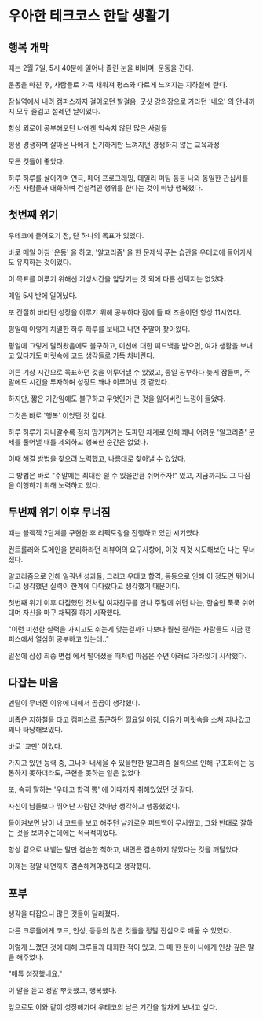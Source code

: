 # 우아한 테크코스 한달 생활기

## 행복 개막
때는 2월 7일, 5시 40분에 일어나 졸린 눈을 비비며, 운동을 간다.

운동을 마친 후, 사람들로 가득 채워져 평소와 다르게 느껴지는 지하철에 탄다.

잠실역에서 내려 캠퍼스까지 걸어오던 발걸음, 굿샷 강의장으로 가라던 '네오' 의 안내까지 모두 즐겁고 설레던 날이었다.

항상 외로이 공부해오던 나에겐 익숙치 않던 많은 사람들

평생 경쟁하며 살아온 나에게 신기하게만 느껴지던 경쟁하지 않는 교육과정

모든 것들이 좋았다.

하루 하루를 살아가며 연극, 페어 프로그래밍, 데일리 미팅 등등 나와 동일한 관심사를 가진 사람들과 대화하며 건설적인 행위를 한다는 것이 마냥 행복했다.

## 첫번째 위기
우테코에 들어오기 전, 단 하나의 목표가 있었다.

바로 매일 아침 '운동' 을 하고, '알고리즘' 을 한 문제씩 푸는 습관을 우테코에 들어가서도 유지하는 것이었다.

이 목표를 이루기 위해선 기상시간을 앞당기는 것 외에 다른 선택지는 없었다.

매일 5시 반에 일어났다.

또 간절히 바라던 성장을 이루기 위해 공부하다 잠에 들 때 즈음이면 항상 11시였다.

평일에 이렇게 치열한 하루 하루를 보내고 나면 주말이 찾아왔다.

평일에 그렇게 달려왔음에도 불구하고, 미션에 대한 피드백을 받으면, 여가 생활을 보내고 있다가도 머릿속에 코드 생각들로 가득 차버린다.

이른 기상 시간으로 목표하던 것을 이루어낼 수 있었고, 종일 공부하다 늦게 잠들며, 주말에도 시간을 투자하며 성장도 꽤나 이루어낸 것 같았다.

하지만, 짧은 기간임에도 불구하고 무엇인가 큰 것을 잃어버린 느낌이 들었다.

그것은 바로 '행복' 이었던 것 같다.

하루 하루가 지나갈수록 점차 망가져가는 도파민 체계로 인해 꽤나 어려운 '알고리즘' 문제를 풀어낼 때를 제외하고 행복한 순간은 없었다.

이때 해결 방법을 찾으려 노력했고, 나름대로 찾아낼 수 있었다.

그 방법은 바로 "주말에는 최대한 쉴 수 있을만큼 쉬어주자!" 였고, 지금까지도 그 다짐을 이행하기 위해 노력하고 있다.

## 두번째 위기 이후 무너짐
때는 블랙잭 2단계를 구현한 후 리팩토링을 진행하고 있던 시기였다.

컨트롤러와 도메인을 분리하라던 리뷰어의 요구사항에, 이것 저것 시도해보던 나는 무너졌다.

알고리즘으로 인해 일궈낸 성과들, 그리고 우테코 합격, 등등으로 인해 이 정도면 뛰어나다고 생각했던 실력이 한계에 다다랐다고 생각했기 때문이다.

첫번째 위기 이후 다짐했던 것처럼 여자친구를 만나 주말에 쉬던 나는, 한숨만 푹푹 쉬어대며 자신을 마구 채찍질 하기 시작했다.

"이런 미천한 실력을 가지고도 쉬는게 맞는걸까? 나보다 훨씬 잘하는 사람들도 지금 캠퍼스에서 열심히 공부하고 있는데.."

일전에 삼성 최종 면접 에서 떨어졌을 때처럼 마음은 수면 아래로 가라앉기 시작했다.

## 다잡는 마음
멘탈이 무너진 이유에 대해서 곰곰이 생각했다.

비좁은 지하철을 타고 캠퍼스로 출근하던 월요일 아침, 이유가 머릿속을 스쳐 지나갔고 꽤나 타당해보였다.

바로 '교만' 이었다.

가지고 있던 능력 중, 그나마 내세울 수 있을만한 알고리즘 실력으로 인해 구조화에는 능통하지 못하더라도, 구현을 못하는 일은 없었다.

또, 속히 말하는 '우테코 합격 뽕' 에 이때까지 취해있었던 것 같다.

자신이 남들보다 뛰어난 사람인 것마냥 생각하고 행동했었다.

돌이켜보면 남이 내 코드를 보고 해주던 날카로운 피드백이 무서웠고, 그와 반대로 잘하는 것을 보여주는데에는 적극적이었다.

항상 겉으로 내뱉는 말만 겸손한 척하고, 내면은 겸손하지 않았다는 것을 깨달았다.

이제는 정말 내면까지 겸손해져야겠다고 생각했다.

## 포부
생각을 다잡으니 많은 것들이 달라졌다.

다른 크루들에게 코드, 인성, 등등의 많은 것들을 정말 진심으로 배울 수 있었다.

이렇게 느꼈던 것에 대해 크루들과 대화한 적이 있고, 그 때 한 분이 나에게 인상 깊은 말을 해주었다.

"매튜 성장했네요."

이 말을 듣고 정말 뿌듯했고, 행복했다.

앞으로도 이와 같이 성장해가며 우테코의 남은 기간을 알차게 보내고 싶다.